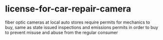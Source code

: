 # license-for-car-repair-camera

fiber optic cameras at local auto stores require permits for mechanics to buy, same as state issued inspections and emissions permits in order to buy
to prevent misuse and abuse from the regular consumer
